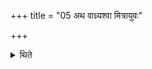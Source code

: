 +++
title = "05 अथ वाध्र्यश्वा मित्रायुवः"

+++

<details><summary>थिते</summary>

अथ वाध्र्यश्वा मित्रायुवः ५
</details>
